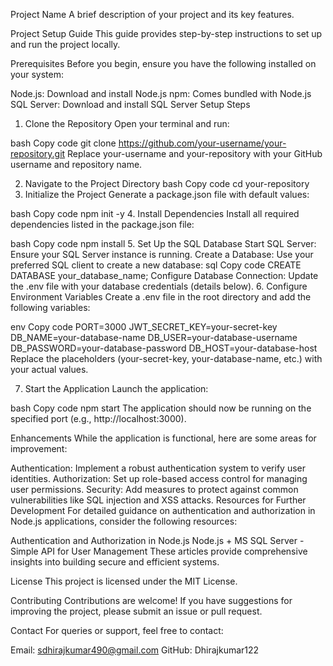 Project Name
    A brief description of your project and its key features.

Project Setup Guide
    This guide provides step-by-step instructions to set up and run the project locally.

Prerequisites
    Before you begin, ensure you have the following installed on your system:

Node.js: Download and install Node.js
npm: Comes bundled with Node.js
SQL Server: Download and install SQL Server
Setup Steps
1. Clone the Repository
Open your terminal and run:

bash
Copy code
git clone https://github.com/your-username/your-repository.git
Replace your-username and your-repository with your GitHub username and repository name.

2. Navigate to the Project Directory
bash
Copy code
cd your-repository
3. Initialize the Project
Generate a package.json file with default values:

bash
Copy code
npm init -y
4. Install Dependencies
Install all required dependencies listed in the package.json file:

bash
Copy code
npm install
5. Set Up the SQL Database
Start SQL Server: Ensure your SQL Server instance is running.
Create a Database: Use your preferred SQL client to create a new database:
sql
Copy code
CREATE DATABASE your_database_name;
Configure Database Connection: Update the .env file with your database credentials (details below).
6. Configure Environment Variables
Create a .env file in the root directory and add the following variables:

env
Copy code
PORT=3000
JWT_SECRET_KEY=your-secret-key
DB_NAME=your-database-name
DB_USER=your-database-username
DB_PASSWORD=your-database-password
DB_HOST=your-database-host
Replace the placeholders (your-secret-key, your-database-name, etc.) with your actual values.

7. Start the Application
Launch the application:

bash
Copy code
npm start
The application should now be running on the specified port (e.g., http://localhost:3000).

Enhancements
While the application is functional, here are some areas for improvement:

Authentication: Implement a robust authentication system to verify user identities.
Authorization: Set up role-based access control for managing user permissions.
Security: Add measures to protect against common vulnerabilities like SQL injection and XSS attacks.
Resources for Further Development
For detailed guidance on authentication and authorization in Node.js applications, consider the following resources:

Authentication and Authorization in Node.js
Node.js + MS SQL Server - Simple API for User Management
These articles provide comprehensive insights into building secure and efficient systems.

License
This project is licensed under the MIT License.

Contributing
Contributions are welcome! If you have suggestions for improving the project, please submit an issue or pull request.

Contact
For queries or support, feel free to contact:

Email: sdhirajkumar490@gmail.com
GitHub: Dhirajkumar122
